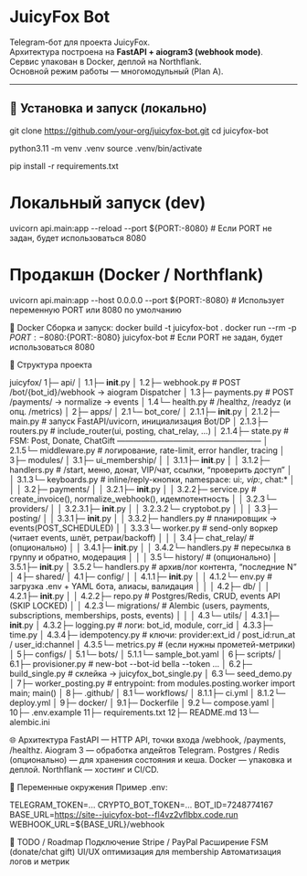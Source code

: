 # JuicyFox Bot

Telegram-бот для проекта JuicyFox.  
Архитектура построена на **FastAPI + aiogram3 (webhook mode)**.  
Сервис упакован в Docker, деплой на Northflank.  
Основной режим работы — многомодульный (Plan A).

---

## 🚀 Установка и запуск (локально)

git clone https://github.com/your-org/juicyfox-bot.git
cd juicyfox-bot

python3.11 -m venv .venv
source .venv/bin/activate

pip install -r requirements.txt

# Локальный запуск (dev)
uvicorn api.main:app --reload --port ${PORT:-8080}  # Если PORT не задан, будет использоваться 8080

# Продакшн (Docker / Northflank)
uvicorn api.main:app --host 0.0.0.0 --port ${PORT:-8080}  # Использует переменную PORT или 8080 по умолчанию


🐳 Docker
Сборка и запуск:
docker build -t juicyfox-bot .
docker run --rm -p ${PORT:-8080}:${PORT:-8080} juicyfox-bot  # Если PORT не задан, будет использоваться 8080


📂 Структура проекта

juicyfox/
1├─ api/
│  1.1├─ __init__.py
│  1.2├─ webhook.py           # POST /bot/{bot_id}/webhook → aiogram Dispatcher
│  1.3├─ payments.py          # POST /payments/<provider> → normalize → events
│  1.4└─ health.py            # /healthz, /readyz (и опц. /metrics)
│
2├─ apps/
│  2.1└─ bot_core/
│      2.1.1├─ __init__.py
│      2.1.2├─ main.py        # запуск FastAPI/uvicorn, инициализация Bot/DP
│      2.1.3├─ routers.py     # include_router(ui, posting, chat_relay, …)
│      2.1.4├─ state.py       # FSM: Post, Donate, ChatGift ——————————————————
│      2.1.5└─ middleware.py  # логирование, rate-limit, error handler, tracing
│
3├─ modules/
│  3.1├─ ui_membership/
│  │   3.1.1├─ __init__.py
│  │   3.1.2├─ handlers.py    # /start, меню, донат, VIP/чат, ссылки, “проверить доступ”
│  │   3.1.3└─ keyboards.py   # inline/reply-кнопки, namespace: ui:*, vip:*, chat:*
│  │
│  3.2├─ payments/
│  │   3.2.1├─ __init__.py
│  │   3.2.2├─ service.py     # create_invoice(), normalize_webhook(), идемпотентность
│  │   3.2.3└─ providers/
│  │        3.2.3.1├─ __init__.py
│  │        3.2.3.2└─ cryptobot.py
│  │
│  3.3├─ posting/
│  │   3.3.1├─ __init__.py
│  │   3.3.2├─ handlers.py    # планировщик → events(POST_SCHEDULED)
│  │   3.3.3└─ worker.py      # send-only воркер (читает events, шлёт, ретраи/backoff)
│  │
│  3.4├─ chat_relay/          # (опционально)
│  │   3.4.1├─ __init__.py
│  │   3.4.2└─ handlers.py    # пересылка в группу и обратно, модерация
│  │
│  3.5└─ history/             # (опционально)
│      3.5.1├─ __init__.py
│      3.5.2└─ handlers.py    # архив/лог контента, “последние N”
│
4├─ shared/
│  4.1├─ config/
│  │   4.1.1├─ __init__.py
│  │   4.1.2└─ env.py         # загрузка .env + YAML бота, алиасы, валидация
│  │
│  4.2├─ db/
│  │   4.2.1├─ __init__.py
│  │   4.2.2├─ repo.py        # Postgres/Redis, CRUD, events API (SKIP LOCKED)
│  │   4.2.3└─ migrations/    # Alembic (users, payments, subscriptions, memberships, posts, events)
│  │
│  4.3└─ utils/
│      4.3.1├─ __init__.py
│      4.3.2├─ logging.py     # логи: bot_id, module, corr_id
│      4.3.3├─ time.py
│      4.3.4├─ idempotency.py # ключи: provider:ext_id / post_id:run_at / user_id:channel
│      4.3.5└─ metrics.py     # (если нужны прометей-метрики)
│
5├─ configs/
│  5.1└─ bots/
│      5.1.1└─ sample_bot.yaml
│
6├─ scripts/
│  6.1├─ provisioner.py       # new-bot --bot-id bella --token ...
│  6.2├─ build_single.py      # склейка → juicyfox_bot_single.py
│  6.3└─ seed_demo.py
│
7├─ worker_posting.py         # entrypoint: from modules.posting.worker import main; main()
│
8├─ .github/
│  8.1└─ workflows/
│      8.1.1├─ ci.yml
│      8.1.2└─ deploy.yml
│
9├─ docker/
│  9.1├─ Dockerfile
│  9.2└─ compose.yaml
│
10├─ .env.example
11├─ requirements.txt
12├─ README.md
13└─ alembic.ini

🌐 Архитектура
FastAPI — HTTP API, точки входа /webhook, /payments, /healthz.
Aiogram 3 — обработка апдейтов Telegram.
Postgres / Redis (опционально) — для хранения состояния и кеша.
Docker — упаковка и деплой.
Northflank — хостинг и CI/CD.

🔧 Переменные окружения
Пример .env:

TELEGRAM_TOKEN=...
CRYPTO_BOT_TOKEN=...
BOT_ID=7248774167
BASE_URL=https://site--juicyfox-bot--fl4vz2vflbbx.code.run
WEBHOOK_URL=${BASE_URL}/webhook

📌 TODO / Roadmap
 Подключение Stripe / PayPal
 Расширение FSM (donate/chat gift)
 UI/UX оптимизация для membership
 Автоматизация логов и метрик





